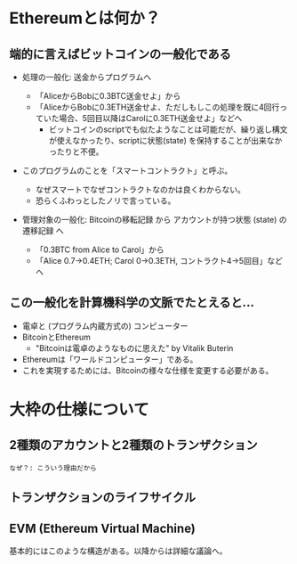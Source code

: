 # Ethereumとは何か？

## 端的に言えばビットコインの一般化である

- 処理の一般化: 送金からプログラムへ
  - 「AliceからBobに0.3BTC送金せよ」から
  - 「AliceからBobに0.3ETH送金せよ、ただしもしこの処理を既に4回行っていた場合、5回目以降はCarolに0.3ETH送金せよ」などへ
    - ビットコインのscriptでも似たようなことは可能だが、繰り返し構文が使えなかったり、scriptに状態(state) を保持することが出来なかったりと不便。
- このプログラムのことを「スマートコントラクト」と呼ぶ。
  - なぜスマートでなぜコントラクトなのかは良くわからない。
  - 恐らくふわっとしたノリで言っている。

- 管理対象の一般化: Bitcoinの移転記録 から アカウントが持つ状態 (state) の遷移記録 へ
  - 「0.3BTC from Alice to Carol」から
  - 「Alice 0.7→0.4ETH; Carol 0→0.3ETH, コントラクト4→5回目」などへ

## この一般化を計算機科学の文脈でたとえると...

- 電卓と (プログラム内蔵方式の) コンピューター
- BitcoinとEthereum
  - "Bitcoinは電卓のようなものに思えた" by Vitalik Buterin
- Ethereumは「ワールドコンピューター」である。
- これを実現するためには、Bitcoinの様々な仕様を変更する必要がある。


# 大枠の仕様について

## 2種類のアカウントと2種類のトランザクション
`なぜ？: こういう理由だから`

## トランザクションのライフサイクル
## EVM (Ethereum Virtual Machine)

基本的にはこのような構造がある。以降からは詳細な議論へ。

